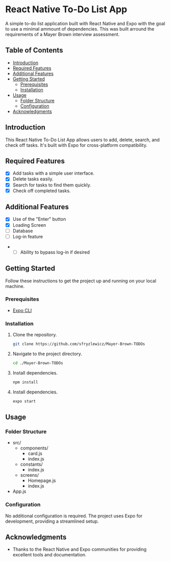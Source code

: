 # React Native To-Do List App

A simple to-do list application built with React Native and Expo with the goal to use a minimal ammount of dependencies. This was built arround the requirements of a Mayer Brown interview assessment.

## Table of Contents

- [Introduction](#introduction)
- [Required Features](#features)
- [Additional Features](#features)
- [Getting Started](#getting-started)
  - [Prerequisites](#prerequisites)
  - [Installation](#installation)
- [Usage](#usage)
  - [Folder Structure](#folder-structure)
  - [Configuration](#configuration)
- [Acknowledgments](#acknowledgments)

## Introduction

This React Native To-Do List App allows users to add, delete, search, and check off tasks. It's built with Expo for cross-platform compatibility.

## Required Features

- [x]  Add tasks with a simple user interface.
- [x] Delete tasks easily.
- [x] Search for tasks to find them quickly.
- [x] Check off completed tasks.

## Additional Features

- [x] Use of the "Enter" button
- [x] Loading Screen
- [ ] Database
- [ ] Log-in feature
- - [ ] Ability to bypass log-in if desired

## Getting Started

Follow these instructions to get the project up and running on your local machine.

### Prerequisites

- [Expo CLI](https://docs.expo.dev/get-started/installation/)

### Installation

1. Clone the repository.
   
   ```bash
   git clone https://github.com/sfryzlewicz/Mayer-Brown-TODOs

2. Navigate to the project directory.
   
   ```bash
   cd ./Mayer-Brown-TODOs

3. Install dependencies.
   
   ```bash
   npm install

4. Install dependencies.
   
   ```bash
   expo start

## Usage

### Folder Structure

- src/
  - components/
    - card.js
    - index.js
  - constants/
    - index.js
  - screens/
    - Homepage.js
    - index.js
- App.js

### Configuration

No additional configuration is required. The project uses Expo for development, providing a streamlined setup.

## Acknowledgments

- Thanks to the React Native and Expo communities for providing excellent tools and documentation.


